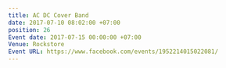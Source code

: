 ```yaml
---
title: AC DC Cover Band
date: 2017-07-10 08:02:00 +07:00
position: 26
Event date: 2017-07-15 00:00:00 +07:00
Venue: Rockstore
Event URL: https://www.facebook.com/events/1952214015022081/
---
```


